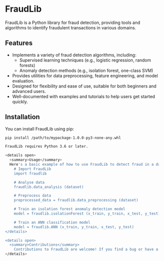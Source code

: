 # FraudLib
FraudLib is a Python library for fraud detection, providing tools and algorithms to identify fraudulent transactions in various domains.

## Features
- Implements a variety of fraud detection algorithms, including:
  - Supervised learning techniques (e.g., logistic regression, random forests)
  - Anomaly detection methods (e.g., isolation forest, one-class SVM)
- Provides utilities for data preprocessing, feature engineering, and model evaluation.
- Designed for flexibility and ease of use, suitable for both beginners and advanced users.
- Well-documented with examples and tutorials to help users get started quickly.

## Installation
You can install FraudLib using pip:
```bash
pip install /path/to/mypackage-1.0.0-py3-none-any.whl

FraudLib requires Python 3.6 or later.

<details open>
  <summary>Usage</summary>
  Here's a basic example of how to use FraudLib to detect fraud in a dataset:
    # Import FraudLib
    import fraudlib

    # Analyse data
    fraudlib.data_analysis (dataset)

    # Preprocess data
    preprocessed_data = fraudlib.data_preprocessing (dataset)

    # Train an isolation forest anomaly detection model
    model = fraudlib.isolationForest (x_train, y_train, x_test, y_test)

    # Train an ANN classification model
    model = fraudlib.ANN (x_train, y_train, x_test, y_test)
</details>

<details open>
  <summary>Contributions</summary>
    Contributions to FraudLib are welcome! If you find a bug or have a feature request, please open an issue on GitHub. If you'd like to contribute code, please fork the repository and submit a pull request.
</details>